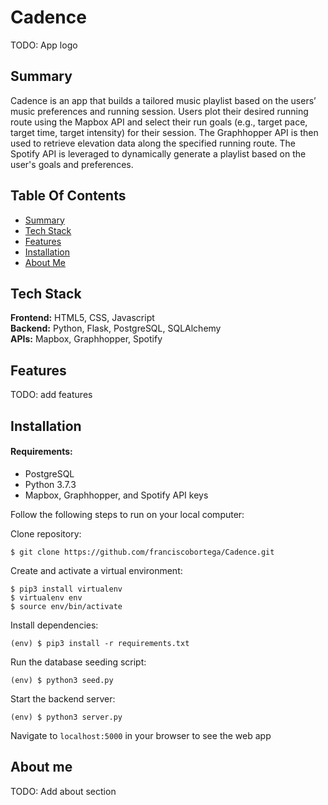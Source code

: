 # Cadence

TODO: App logo

## <a name="summary"></a> Summary

Cadence is an app that builds a tailored music playlist based on the users’ music preferences and running session. Users plot their desired running route using the Mapbox API and select their run goals (e.g., target pace, target time, target intensity) for their session. The Graphhopper API is then used to retrieve elevation data along the specified running route. The Spotify API is leveraged to dynamically generate a playlist based on the user's goals and preferences.

## Table Of Contents

- [Summary](#summary)
- [Tech Stack](#tech-stack)
- [Features](#features)
- [Installation](#installation)
- [About Me](#about-me)

## <a name="tech-stack"></a>Tech Stack

**Frontend:** HTML5, CSS, Javascript <br/>
**Backend:** Python, Flask, PostgreSQL, SQLAlchemy <br/>
**APIs:** Mapbox, Graphhopper, Spotify <br/>

## <a name="features"></a> Features

TODO: add features

## <a name="installation"></a> Installation

#### Requirements:

- PostgreSQL
- Python 3.7.3
- Mapbox, Graphhopper, and Spotify API keys

Follow the following steps to run on your local computer:

Clone repository:

```
$ git clone https://github.com/franciscobortega/Cadence.git
```

Create and activate a virtual environment:

```
$ pip3 install virtualenv
$ virtualenv env
$ source env/bin/activate
```

Install dependencies:

```
(env) $ pip3 install -r requirements.txt
```

Run the database seeding script:

```
(env) $ python3 seed.py
```

Start the backend server:

```
(env) $ python3 server.py
```

Navigate to `localhost:5000` in your browser to see the web app

## <a name="about-me"></a> About me

TODO: Add about section
